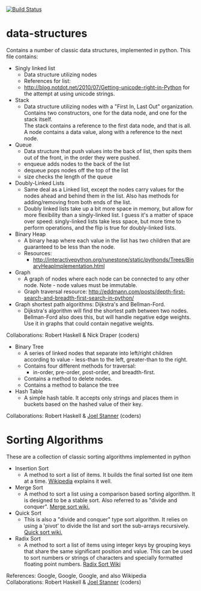 [![Build Status](https://travis-ci.org/robertwhaskell/data-structures.svg?branch=weighted-graph)](https://travis-ci.org/robertwhaskell/data-structures)
# data-structures
Contains a number of classic data structures, implemented in python.
This file contains:
- Singly linked list
    - Data structure utilizing nodes
    - References for list:
    - http://blog.notdot.net/2010/07/Getting-unicode-right-in-Python for the attempt at using unicode strings.
- Stack
    - Data structure utilizing nodes with a "First In, Last Out" organization.  
    Contains two constructors, one for the data node, and one for the stack itself.  
    The stack contains a reference to the first data node, and that
    is all.  
    A node contains a data value, along with a reference to the next
    node.  
- Queue 
    - Data structure that push values into the back of list, then spits them out of the front, in the order they were pushed.
    - enqueue adds nodes to the back of the list
    - dequeue pops nodes off the top of the list
    - size checks the length of the queue
- Doubly-Linked Lists
    - Same deal as a Linked list, except the nodes carry values for the nodes ahead and behind them in the list. Also has methods for adding/removing from both ends of the list.
    - Doubly linked lists take up a bit more space in memory, but allow for more flexibility than a singly-linked list. I guess it's a matter of space over speed: singly-linked lists take less space, but more time to perform operations, and the flip is true for doubly-linked lists.
- Binary Heap
    - A binary heap where each value in the list has two children that are guaranteed to be less than the node.
    - Resources: 
      - http://interactivepython.org/runestone/static/pythonds/Trees/BinaryHeapImplementation.html
- Graph
    - A graph of nodes where each node can be connected to any other node.
    Note - node values must be immutable.
    - Graph traversal resource: http://eddmann.com/posts/depth-first-search-and-breadth-first-search-in-python/
- Graph shortest path algorithms: Dijkstra's and Bellman-Ford.
    - Dijkstra's algorithm will find the shortest path between two nodes. Bellman-Ford also does this, but will handle negative edge weights. Use it in graphs that could contain negative weights.  
    
Collaborations: Robert Haskell & Nick Draper (coders)

- Binary Tree
    - A series of linked nodes that separate into left/right children according to value - less-than to the left, greater-than to the right.  
    - Contains four different methods for traversal: 
      - in-order, pre-order, post-order, and breadth-first.  
    - Contains a method to delete nodes.
    - Contains a method to balance the tree
- Hash Table
    - A simple hash table. It accepts only strings and places them in buckets based on the hashed value of their key.

Collaborations: Robert Haskell & [Joel Stanner](https://github.com/poolbath1) (coders)

# Sorting Algorithms
These are a collection of classic sorting algorithms implemented in python  

- Insertion Sort
    - A method to sort a list of items. It builds the final sorted list one item at a time. [Wikipedia](http://en.wikipedia.org/wiki/Insertion_sort) explains it well.
- Merge Sort
    - A method to sort a list using a comparison based sorting algorithm. It is designed to be a stable sort. Also referred to as "divide and conquer". [Merge sort wiki.](http://en.wikipedia.org/wiki/Merge_sort)
- Quick Sort
    - This is also a "divide and conquer" type sort algorithm. It relies on using a 'pivot' to divide the list and sort the sub-arrays recursively. [Quick sort wiki.](http://en.wikipedia.org/wiki/Quicksort)
- Radix Sort
    - A method to sort a list of items using integer keys by grouping keys that share the same significant position and value. This can be used to sort numbers or strings of characters and specially formatted floating point numbers. [Radix Sort Wiki](http://en.wikipedia.org/wiki/Radix_sort)

References: Google, Google, Google, and also Wikipedia  
Collaborations: Robert Haskell & [Joel Stanner](https://github.com/poolbath1) (coders)
